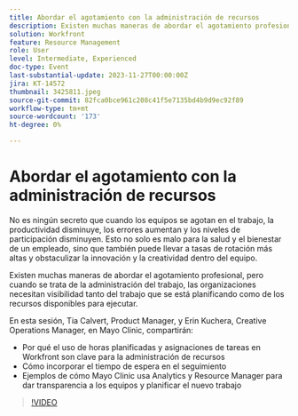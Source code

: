 ```yaml
---
title: Abordar el agotamiento con la administración de recursos
description: Existen muchas maneras de abordar el agotamiento profesional, pero cuando se trata de la administración del trabajo, las organizaciones necesitan visibilidad tanto del trabajo que se está planificando como de los recursos disponibles para ejecutar.
solution: Workfront
feature: Resource Management
role: User
level: Intermediate, Experienced
doc-type: Event
last-substantial-update: 2023-11-27T00:00:00Z
jira: KT-14572
thumbnail: 3425811.jpeg
source-git-commit: 82fca0bce961c208c41f5e7135bd4b9d9ec92f89
workflow-type: tm+mt
source-wordcount: '173'
ht-degree: 0%

---
```



# Abordar el agotamiento con la administración de recursos

No es ningún secreto que cuando los equipos se agotan en el trabajo, la productividad disminuye, los errores aumentan y los niveles de participación disminuyen. Esto no solo es malo para la salud y el bienestar de un empleado, sino que también puede llevar a tasas de rotación más altas y obstaculizar la innovación y la creatividad dentro del equipo.

Existen muchas maneras de abordar el agotamiento profesional, pero cuando se trata de la administración del trabajo, las organizaciones necesitan visibilidad tanto del trabajo que se está planificando como de los recursos disponibles para ejecutar.

En esta sesión, Tia Calvert, Product Manager, y Erin Kuchera, Creative Operations Manager, en Mayo Clinic, compartirán:

* Por qué el uso de horas planificadas y asignaciones de tareas en Workfront son clave para la administración de recursos
* Cómo incorporar el tiempo de espera en el seguimiento
* Ejemplos de cómo Mayo Clinic usa Analytics y Resource Manager para dar transparencia a los equipos y planificar el nuevo trabajo

>[!VIDEO](https://video.tv.adobe.com/v/3425811/?learn=on)
